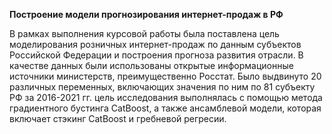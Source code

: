 **Построение модели прогнозирования интернет-продаж в РФ**

В рамках выполнения курсовой работы была поставлена цель моделирования розничных интернет-продаж по данным субъектов Российской Федерации и построения прогноза развития отрасли.
В качестве данных были использованы открытые информационные источники министерств, преимущественно Росстат. Было выдвинуто 20 различных переменных, включающих значения по ним по 81 субъекту РФ за 2016-2021 гг.
цель исследования выполнялась с помощью метода градиентного бустинга CatBoost, а также ансамблевой модели, которая включает стэкинг CatBoost и гребневой регресии.
